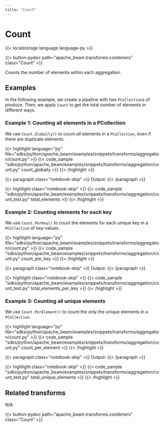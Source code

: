 ```yaml
---
title: "Count"
---
```

<!--
Licensed under the Apache License, Version 2.0 (the "License");
you may not use this file except in compliance with the License.
You may obtain a copy of the License at

http://www.apache.org/licenses/LICENSE-2.0

Unless required by applicable law or agreed to in writing, software
distributed under the License is distributed on an "AS IS" BASIS,
WITHOUT WARRANTIES OR CONDITIONS OF ANY KIND, either express or implied.
See the License for the specific language governing permissions and
limitations under the License.
-->

# Count

{{< localstorage language language-py >}}

{{< button-pydoc path="apache_beam.transforms.combiners" class="Count" >}}

Counts the number of elements within each aggregation.

## Examples

In the following example, we create a pipeline with two `PCollection`s of produce.
Then, we apply `Count` to get the total number of elements in different ways.

### Example 1: Counting all elements in a PCollection

We use `Count.Globally()` to count *all* elements in a `PCollection`, even if there are duplicate elements.

{{< highlight language="py" file="sdks/python/apache_beam/examples/snippets/transforms/aggregation/count.py" >}}
{{< code_sample "sdks/python/apache_beam/examples/snippets/transforms/aggregation/count.py" count_globally >}}
{{< /highlight >}}

{{< paragraph class="notebook-skip" >}}
Output:
{{< /paragraph >}}

{{< highlight class="notebook-skip" >}}
{{< code_sample "sdks/python/apache_beam/examples/snippets/transforms/aggregation/count_test.py" total_elements >}}
{{< /highlight >}}

### Example 2: Counting elements for each key

We use `Count.PerKey()` to count the elements for each unique key in a `PCollection` of key-values.

{{< highlight language="py" file="sdks/python/apache_beam/examples/snippets/transforms/aggregation/count.py" >}}
{{< code_sample "sdks/python/apache_beam/examples/snippets/transforms/aggregation/count.py" count_per_key >}}
{{< /highlight >}}

{{< paragraph class="notebook-skip" >}}
Output:
{{< /paragraph >}}

{{< highlight class="notebook-skip" >}}
{{< code_sample "sdks/python/apache_beam/examples/snippets/transforms/aggregation/count_test.py" total_elements_per_key >}}
{{< /highlight >}}

### Example 3: Counting all unique elements

We use `Count.PerElement()` to count the only the unique elements in a `PCollection`.

{{< highlight language="py" file="sdks/python/apache_beam/examples/snippets/transforms/aggregation/count.py" >}}
{{< code_sample "sdks/python/apache_beam/examples/snippets/transforms/aggregation/count.py" count_per_element >}}
{{< /highlight >}}

{{< paragraph class="notebook-skip" >}}
Output:
{{< /paragraph >}}

{{< highlight class="notebook-skip" >}}
{{< code_sample "sdks/python/apache_beam/examples/snippets/transforms/aggregation/count_test.py" total_unique_elements >}}
{{< /highlight >}}

## Related transforms

N/A

{{< button-pydoc path="apache_beam.transforms.combiners" class="Count" >}}
